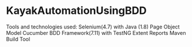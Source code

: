 # KayakAutomationUsingBDD
 Tools and technologies used:
 Selenium(4.7) with Java (1.8)
 Page Object Model
 Cucumber BDD Framework(7.11) with TestNG
 Extent Reports
 Maven Build Tool
 
 
